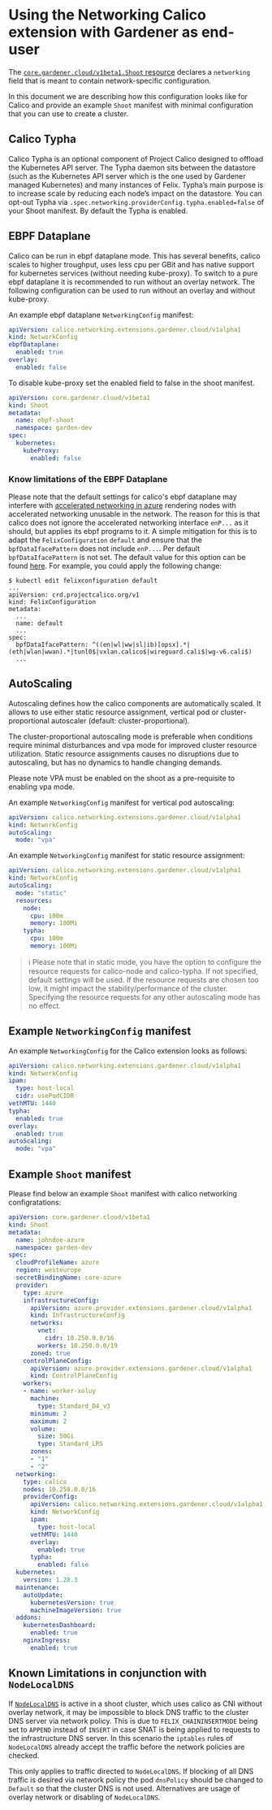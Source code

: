 # Using the Networking Calico extension with Gardener as end-user

The [`core.gardener.cloud/v1beta1.Shoot` resource](https://github.com/gardener/gardener/blob/master/example/90-shoot.yaml) declares a `networking` field that is meant to contain network-specific configuration.

In this document we are describing how this configuration looks like for Calico and provide an example `Shoot` manifest with minimal configuration that you can use to create a cluster.

## Calico Typha

Calico Typha is an optional component of Project Calico designed to offload the Kubernetes API server. The Typha daemon sits between the datastore (such as the Kubernetes API server which is the one used by Gardener managed Kubernetes) and many instances of Felix. Typha’s main purpose is to increase scale by reducing each node’s impact on the datastore. You can opt-out Typha via `.spec.networking.providerConfig.typha.enabled=false` of your Shoot manifest. By default the Typha is enabled.

## EBPF Dataplane

Calico can be run in ebpf dataplane mode. This has several benefits, calico scales to higher troughput, uses less cpu per GBit and has native support for kubernetes services (without needing kube-proxy).
To switch to a pure ebpf dataplane it is recommended to run without an overlay network. The following configuration can be used to run without an overlay and without kube-proxy.

An example ebpf dataplane `NetworkingConfig` manifest:

```yaml
apiVersion: calico.networking.extensions.gardener.cloud/v1alpha1
kind: NetworkConfig
ebpfDataplane:
  enabled: true
overlay:
  enabled: false
```

To disable kube-proxy set the enabled field to false in the shoot manifest.

```yaml
apiVersion: core.gardener.cloud/v1beta1
kind: Shoot
metadata:
  name: ebpf-shoot
  namespace: garden-dev
spec:
  kubernetes:
    kubeProxy:
      enabled: false
```

### Know limitations of the EBPF Dataplane

Please note that the default settings for calico's ebpf dataplane may interfere with
[accelerated networking in azure](https://learn.microsoft.com/en-us/azure/virtual-network/accelerated-networking-overview)
rendering nodes with accelerated networking unusable in the network. The reason for this is that calico does not ignore
the accelerated networking interface `enP...` as it should, but applies its ebpf programs to it. A simple mitigation for
this is to adapt the `FelixConfiguration` `default` and ensure that the `bpfDataIfacePattern` does not include `enP...`.
Per default `bpfDataIfacePattern` is not set. The default value for this option can be found
[here](https://github.com/projectcalico/calico/blob/3f7fe4d290541bbdd73c97bdc89a29a29855a48a/felix/config/config_params.go#L180).
For example, you could apply the following change:

```
$ kubectl edit felixconfiguration default
...
apiVersion: crd.projectcalico.org/v1
kind: FelixConfiguration
metadata:
  ...
  name: default
  ...
spec:
  bpfDataIfacePattern: ^((en|wl|ww|sl|ib)[opsx].*|(eth|wlan|wwan).*|tunl0$|vxlan.calico$|wireguard.cali$|wg-v6.cali$)
  ...
```

## AutoScaling

Autoscaling defines how the calico components are automatically scaled. It allows to use either static resource assignment, vertical pod or cluster-proportional autoscaler (default: cluster-proportional).

The cluster-proportional autoscaling mode is preferable when conditions require minimal disturbances and vpa mode for improved cluster resource utilization. Static resource assignments causes no disruptions due to autoscaling, but has no dynamics to handle changing demands. 

Please note VPA must be enabled on the shoot as a pre-requisite to enabling vpa mode.

An example `NetworkingConfig` manifest for vertical pod autoscaling:

```yaml
apiVersion: calico.networking.extensions.gardener.cloud/v1alpha1
kind: NetworkConfig
autoScaling:
  mode: "vpa"
```

An example `NetworkingConfig` manifest for static resource assignment:

```yaml
apiVersion: calico.networking.extensions.gardener.cloud/v1alpha1
kind: NetworkConfig
autoScaling:
  mode: "static"
  resources:
    node:
      cpu: 100m
      memory: 100Mi
    typha:
      cpu: 100m
      memory: 100Mi
```

> ℹ️ Please note that in static mode, you have the option to configure the resource requests for calico-node and calico-typha. If not specified, default settings will be used.
> If the resource requests are chosen too low, it might impact the stability/performance of the cluster.
> Specifying the resource requests for any other autoscaling mode has no effect.

## Example `NetworkingConfig` manifest

An example `NetworkingConfig` for the Calico extension looks as follows:

```yaml
apiVersion: calico.networking.extensions.gardener.cloud/v1alpha1
kind: NetworkConfig
ipam:
  type: host-local
  cidr: usePodCIDR
vethMTU: 1440
typha:
  enabled: true
overlay:
  enabled: true
autoScaling:
  mode: "vpa"
```

## Example `Shoot` manifest

Please find below an example `Shoot` manifest with calico networking configratations:

```yaml
apiVersion: core.gardener.cloud/v1beta1
kind: Shoot
metadata:
  name: johndoe-azure
  namespace: garden-dev
spec:
  cloudProfileName: azure
  region: westeurope
  secretBindingName: core-azure
  provider:
    type: azure
    infrastructureConfig:
      apiVersion: azure.provider.extensions.gardener.cloud/v1alpha1
      kind: InfrastructureConfig
      networks:
        vnet:
          cidr: 10.250.0.0/16
        workers: 10.250.0.0/19
      zoned: true
    controlPlaneConfig:
      apiVersion: azure.provider.extensions.gardener.cloud/v1alpha1
      kind: ControlPlaneConfig
    workers:
    - name: worker-xoluy
      machine:
        type: Standard_D4_v3
      minimum: 2
      maximum: 2
      volume:
        size: 50Gi
        type: Standard_LRS
      zones:
      - "1"
      - "2"
  networking:
    type: calico
    nodes: 10.250.0.0/16
    providerConfig:
      apiVersion: calico.networking.extensions.gardener.cloud/v1alpha1
      kind: NetworkConfig
      ipam:
        type: host-local
      vethMTU: 1440
      overlay:
        enabled: true
      typha:
        enabled: false
  kubernetes:
    version: 1.28.3
  maintenance:
    autoUpdate:
      kubernetesVersion: true
      machineImageVersion: true
  addons:
    kubernetesDashboard:
      enabled: true
    nginxIngress:
      enabled: true
```

## Known Limitations in conjunction with `NodeLocalDNS`

If [`NodeLocalDNS`](https://github.com/gardener/gardener/blob/master/docs/usage/node-local-dns.md) is active in a shoot cluster, which uses calico as CNI without overlay network, it may be impossible to block DNS traffic to the cluster DNS server via network policy. This is due to `FELIX_CHAININSERTMODE` being set to `APPEND` instead of `INSERT` in case SNAT is being applied to requests to the infrastructure DNS server. In this scenario the `iptables` rules of `NodeLocalDNS` already accept the traffic before the network policies are checked.

This only applies to traffic directed to `NodeLocalDNS`. If blocking of all DNS traffic is desired via network policy the pod `dnsPolicy` should be changed to `Default` so that the cluster DNS is not used. Alternatives are usage of overlay network or disabling of `NodeLocalDNS`.
